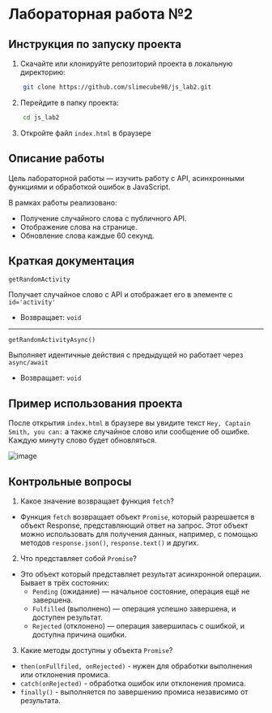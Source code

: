 # Лабораторная работа №2

## Инструкция по запуску проекта
1.  Скачайте или клонируйте репозиторий проекта в локальную директорию: 
```bash
    git clone https://github.com/slimecube98/js_lab2.git
```

2. Перейдите в папку проекта:
```bash
    cd js_lab2
```

3. Откройте файл ```index.html``` в браузере

## Описание работы

Цель лабораторной работы — изучить работу с API, асинхронными функциями и обработкой ошибок в JavaScript. 

В рамках работы реализовано:
 - Получение случайного слова с публичного API.
 - Отображение слова на странице.
 - Обновление слова каждые 60 секунд.

## Краткая документация

```getRandomActivity```

Получает случайное слово с API и отображает его в элементе с ```id='activity'```

- Возвращает: ```void```


---

```getRandomActivityAsync()```

Выполняет идентичные действия с предыдущей но работает через ```async/await```

- Возвращает: ```void```


## Пример использования проекта

После открытия ```index.html``` в браузере вы увидите текст ```Hey, Captain Smith, you can:``` а также случайное слово или сообщение об ошибке. Каждую минуту слово будет обновляться.

![image](https://github.com/user-attachments/assets/4b6124f0-a7b2-4331-8dd7-f088a744a534)


## Контрольные вопросы

1. Какое значение возвращает функция ```fetch```?
- Функция ```fetch``` возвращает объект ```Promise```, который разрешается в объект Response, представляющий ответ на запрос. Этот объект можно использовать для получения данных, например, с помощью методов ```response.json()```, ```response.text()``` и других.

2. Что представляет собой ```Promise```?
- Это объект который представляет результат асинхронной операции. Бывает в трёх состояних:
    - ```Pending``` (ожидание) — начальное состояние, операция ещё не завершена.
    - ```Fulfilled``` (выполнено) — операция успешно завершена, и доступен результат.
    - ```Rejected``` (отклонено) — операция завершилась с ошибкой, и доступна причина ошибки.

3. Какие методы доступны у объекта ```Promise```?
- ```then(onFullfiled, onRejected)``` - нужен для обработки выполнения или отклонения промиса.
- ```catch(onRejected)``` - обработка ошибок или отклонения промиса.
- ```finally()``` - выполняется по завершению промиса независимо от результата.
